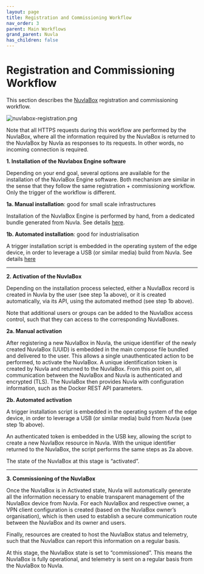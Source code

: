 ```yaml
---
layout: page
title: Registration and Commissioning Workflow
nav_order: 3
parent: Main Workflows
grand_parent: Nuvla
has_children: false
---
```


# Registration and Commissioning Workflow

This section describes the [NuvlaBox](/nuvlabox/latest) registration and commissioning workflow.

![nuvlabox-registration.png](/assets/img/nuvlabox-registration.png)

Note that all HTTPS requests during this workflow are performed by the NuvlaBox, where all the information required by the NuvlaBox is returned to the NuvlaBox by Nuvla as responses to its requests. In other words, no incoming connection is required.

**1. Installation of the Nuvlabox Engine software** 

Depending on your end goal, several options are available for the installation of the NuvlaBox Engine software. Both mechanism are similar in the sense that they follow the same registration + commissioning workflow. Only the trigger of the workflow is different.

**1a. Manual installation**: good for small scale infrastructures

Installation of the NuvlaBox Engine is performed by hand, from a dedicated bundle generated from Nuvla. See details [here](/nuvlabox/latest/nuvlabox-engine/quickstart).

**1b. Automated installation**: good for industrialisation 

A trigger installation script is embedded in the operating system of the edge device, in order to leverage a USB (or similar media) build from Nuvla. See details [here](/nuvlabox/latest/nuvlabox-engine/quickstart.html#install-via-usb-stick)

---

**2. Activation of the NuvlaBox**

Depending on the installation process selected, either a NuvlaBox record is created in Nuvla by the user (see step 1a above), or it is created automatically, via its API, using the automated method (see step 1b above).

Note that additional users or groups can be added to the NuvlaBox access control, such that they can access to the corresponding NuvlaBoxes.

**2a. Manual activation**

After registering a new NuvlaBox in Nuvla, the unique identifier of the newly created NuvlaBox (UUID) is embedded in the main compose file bundled and delivered to the user. This allows a single unauthenticated action to be performed, to activate the NuvlaBox. A unique identification token is created by Nuvla and returned to the NuvlaBox. From this point on, all communication between the NuvlaBox and Nuvla is authenticated and encrypted (TLS). The NuvlaBox then provides Nuvla with configuration information, such as the Docker REST API parameters.

**2b. Automated activation**

A trigger installation script is embedded in the operating system of the edge device, in order to leverage a USB (or similar media) build from Nuvla (see step 1b above).

An authenticated token is embedded in the USB key, allowing the script to create a new NuvlaBox resource in Nuvla.  With the unique identifier returned to the NuvlaBox, the script performs the same steps as 2a above.

The state of the NuvlaBox at this stage is “activated”.

---

**3. Commissioning of the NuvlaBox**

Once the NuvlaBox is in Activated state, Nuvla will automatically generate all the information necessary to enable transparent management of the NuvlaBox device from Nuvla. For each NuvlaBox and respective owner, a VPN client configuration is created (based on the NuvlaBox owner’s organisation), which is then used to establish a secure communication route between the NuvlaBox and its owner and users.

Finally, resources are created to host the NuvlaBox status and telemetry, such that the NuvlaBox can report this information on a regular basis.

At this stage, the NuvlaBox state is set to “commissioned”.  This means the NuvlaBox is fully operational, and telemetry is sent on a regular basis from the NuvlaBox to Nuvla.

